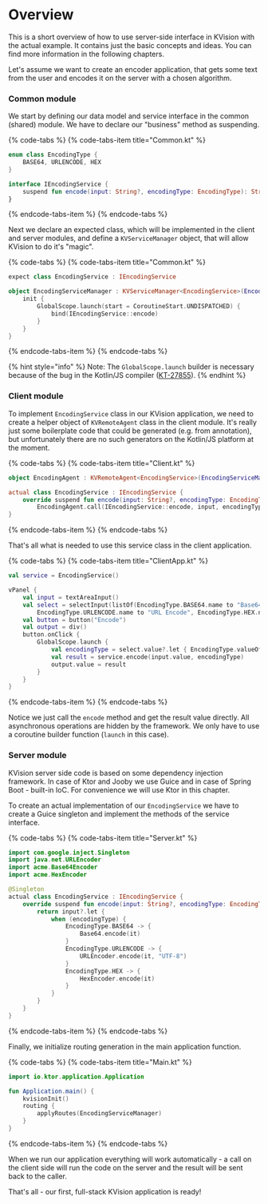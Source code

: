 # Overview

This is a short overview of how to use server-side interface in KVision with the actual example. It contains just the basic concepts and ideas. You can find more information in the following chapters.

Let's assume we want to create an encoder application, that gets some text from the user and encodes it on the server with a chosen algorithm.

### Common module

We start by defining our data model and service interface in the common \(shared\) module. We have to declare our "business" method as suspending.

{% code-tabs %}
{% code-tabs-item title="Common.kt" %}
```kotlin
enum class EncodingType {
    BASE64, URLENCODE, HEX
}

interface IEncodingService {
    suspend fun encode(input: String?, encodingType: EncodingType): String?
}
```
{% endcode-tabs-item %}
{% endcode-tabs %}

Next we declare an expected class, which will be implemented in the client and server modules, and define a `KVServiceManager` object, that will allow KVision to do it's "magic".

{% code-tabs %}
{% code-tabs-item title="Common.kt" %}
```kotlin
expect class EncodingService : IEncodingService

object EncodingServiceManager : KVServiceManager<EncodingService>(EncodingService::class) {
    init {
        GlobalScope.launch(start = CoroutineStart.UNDISPATCHED) {
            bind(IEncodingService::encode)
        }
    }
}
```
{% endcode-tabs-item %}
{% endcode-tabs %}

{% hint style="info" %}
Note: The `GlobalScope.launch` builder is necessary because of the bug in the Kotlin/JS compiler \([KT-27855](https://youtrack.jetbrains.com/issue/KT-27855)\).
{% endhint %}

### Client module

To implement `EncodingService` class in our KVision application, we need to create a helper object of `KVRemoteAgent` class in the client module. It's really just some boilerplate code that could be generated \(e.g. from annotation\), but unfortunately there are no such generators on the Kotlin/JS platform at the moment.

{% code-tabs %}
{% code-tabs-item title="Client.kt" %}
```kotlin
object EncodingAgent : KVRemoteAgent<EncodingService>(EncodingServiceManager)

actual class EncodingService : IEncodingService {
    override suspend fun encode(input: String?, encodingType: EncodingType) = 
        EncodingAgent.call(IEncodingService::encode, input, encodingType)
}
```
{% endcode-tabs-item %}
{% endcode-tabs %}

That's all what is needed to use this service class in the client application.

{% code-tabs %}
{% code-tabs-item title="ClientApp.kt" %}
```kotlin
val service = EncodingService()

vPanel {
    val input = textAreaInput()
    val select = selectInput(listOf(EncodingType.BASE64.name to "Base64",
        EncodingType.URLENCODE.name to "URL Encode", EncodingType.HEX.name to "Hex"))
    val button = button("Encode")
    val output = div()
    button.onClick {
        GlobalScope.launch {
            val encodingType = select.value?.let { EncodingType.valueOf(it) } ?: EncodingType.BASE64
            val result = service.encode(input.value, encodingType)
            output.value = result
        }
    }
}
```
{% endcode-tabs-item %}
{% endcode-tabs %}

Notice we just call the `encode` method and get the result value directly. All asynchronous operations are hidden by the framework. We only have to use a coroutine builder function \(`launch` in this case\).

### Server module

KVision server side code is based on some dependency injection framework. In case of Ktor and Jooby we use Guice and in case of Spring Boot - built-in IoC. For convenience we will use Ktor in this chapter.

To create an actual implementation of our `EncodingService` we have to create a Guice singleton and implement the methods of the service interface.

{% code-tabs %}
{% code-tabs-item title="Server.kt" %}
```kotlin
import com.google.inject.Singleton
import java.net.URLEncoder
import acme.Base64Encoder
import acme.HexEncoder

@Singleton
actual class EncodingService : IEncodingService {
    override suspend fun encode(input: String?, encodingType: EncodingType) {
        return input?.let {
            when (encodingType) {
                EncodingType.BASE64 -> {
                    Base64.encode(it)
                }
                EncodingType.URLENCODE -> {
                    URLEncoder.encode(it, "UTF-8")
                }
                EncodingType.HEX -> {
                    HexEncoder.encode(it)
                }
            }
        }
    }
}
```
{% endcode-tabs-item %}
{% endcode-tabs %}

Finally, we initialize routing generation in the main application function.

{% code-tabs %}
{% code-tabs-item title="Main.kt" %}
```kotlin
import io.ktor.application.Application

fun Application.main() {
    kvisionInit()
    routing {
        applyRoutes(EncodingServiceManager)
    }
}
```
{% endcode-tabs-item %}
{% endcode-tabs %}

When we run our application everything will work automatically - a call on the client side will run the code on the server and the result will be sent back to the caller.

That's all - our first, full-stack KVision application is ready!

